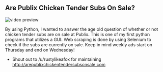 ## Are Publix Chicken Tender Subs On Sale?
![video preview](https://thumbs.gfycat.com/DependableWarpedAllosaurus-size_restricted.gif)

By using Python, I wanted to answer the age old question of whether or not chicken tender subs are on sale at Publix. This is one of my first python programs that utilizes a GUI. Web scraping is done by using Selenium to check if the subs are currently on sale. Keep in mind weekly ads start on Thursday and end on Wednesday!

* Shout out to /u/rustylikeafox for maintaining http://arepublixchickentendersubsonsale.com
